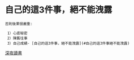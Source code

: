 # 自己的這3件事，絕不能洩露
 
```
否則後果很嚴重:
 
 1）心底秘密
 2）陳舊往事
 3）自己成績- [自己的這3件事，絕不能洩露](#自己的這3件事絕不能洩露)
```
[深夜讀書](https://www.youtube.com/watch?v=gquKITAGxD8)

